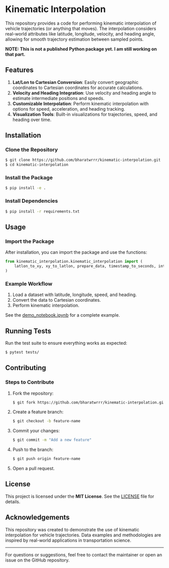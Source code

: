 # Kinematic Interpolation

This repository provides a code for performing kinematic interpolation of vehicle trajectories (or anything that moves). 
The interpolation considers real-world attributes like latitude, longitude, velocity, and heading angle, allowing for smooth trajectory estimation between sampled points.

**NOTE: This is not a published Python package yet. I am still working on that part.**

## Features
1. **Lat/Lon to Cartesian Conversion**: Easily convert geographic coordinates to Cartesian coordinates for accurate calculations.
2. **Velocity and Heading Integration**: Use velocity and heading angle to estimate intermediate positions and speeds.
3. **Customizable Interpolation**: Perform kinematic interpolation with options for speed, acceleration, and heading tracking.
4. **Visualization Tools**: Built-in visualizations for trajectories, speed, and heading over time.

## Installation

### Clone the Repository
```bash
$ git clone https://github.com/bharatwrrr/kinematic-interpolation.git
$ cd kinematic-interpolation
```

### Install the Package
```bash
$ pip install -e .
```

### Install Dependencies
```bash
$ pip install -r requirements.txt
```

## Usage

### Import the Package

After installation, you can import the package and use the functions:

```python
from kinematic_interpolation.kinematic_interpolation import (
    latlon_to_xy, xy_to_latlon, prepare_data, timestamp_to_seconds, interpolate_full_trajectory
)
```

### Example Workflow

1. Load a dataset with latitude, longitude, speed, and heading.
2. Convert the data to Cartesian coordinates.
3. Perform kinematic interpolation.

See the [demo_notebook.ipynb](notebooks/demo_notebook.ipynb) for a complete example.

## Running Tests

Run the test suite to ensure everything works as expected:

```bash
$ pytest tests/
```

## Contributing

### Steps to Contribute

1. Fork the repository:
   ```bash
   $ git fork https://github.com/bharatwrrr/kinematic-interpolation.git
   ```
2. Create a feature branch:
   ```bash
   $ git checkout -b feature-name
   ```
3. Commit your changes:
   ```bash
   $ git commit -m "Add a new feature"
   ```
4. Push to the branch:
   ```bash
   $ git push origin feature-name
   ```
5. Open a pull request.

## License

This project is licensed under the **MIT License**. See the [LICENSE](LICENSE) file for details.

## Acknowledgements

This repository was created to demonstrate the use of kinematic interpolation for vehicle trajectories. Data examples and methodologies are inspired by real-world applications in transportation science.

---

For questions or suggestions, feel free to contact the maintainer or open an issue on the GitHub repository.

